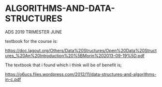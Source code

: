 # ALGORITHMS-AND-DATA-STRUCTURES
ADS 2019 TRIMESTER JUNE

textbook for the course is:

https://doc.lagout.org/Others/Data%20Structures/Open%20Data%20Structures_%20An%20Introduction%20%5BMorin%202013-09-19%5D.pdf


The textbook that i found which i think will be of benefit is;

https://o6ucs.files.wordpress.com/2012/11/data-structures-and-algorithms-in-c.pdf
